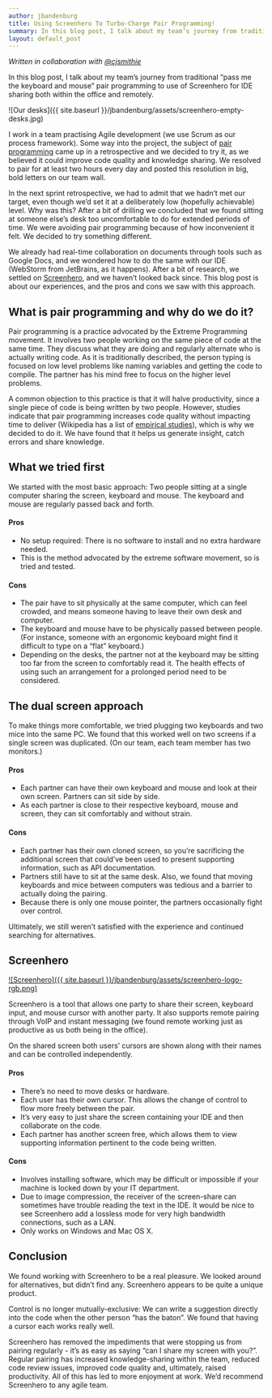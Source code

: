 ```yaml
---
author: jbandenburg
title: Using Screenhero To Turbo-Charge Pair Programming!
summary: In this blog post, I talk about my team’s journey from traditional “pass me the keyboard and mouse” pair programming to use of Screenhero for IDE sharing both within the office and remotely.
layout: default_post
---
```

*Written in collaboration with [@cjsmithie](https://twitter.com/cjsmithie)*

In this blog post, I talk about my team’s journey from traditional “pass me the keyboard and mouse” pair programming to use of Screenhero for IDE sharing both within the office and remotely.

![Our desks]({{ site.baseurl }}/jbandenburg/assets/screenhero-empty-desks.jpg)

I work in a team practising Agile development (we use Scrum as our process framework). Some way into the project, the subject of [pair programming](http://en.wikipedia.org/wiki/Pair_programming) came up in a retrospective and we decided to try it, as we believed it could improve code quality and knowledge sharing. We resolved to pair for at least two hours every day and posted this resolution in big, bold letters on our team wall.

In the next sprint retrospective, we had to admit that we hadn’t met our target, even though we’d set it at a deliberately low (hopefully achievable) level. Why was this? After a bit of drilling we concluded that we found sitting at someone else’s desk too uncomfortable to do for extended periods of time. We were avoiding pair programming because of how inconvenient it felt. We decided to try something different.

We already had real-time collaboration on documents through tools such as Google Docs, and we wondered how to do the same with our IDE (WebStorm from JetBrains, as it happens). After a bit of research, we settled on [Screenhero](https://screenhero.com/), and we haven’t looked back since. This blog post is about our experiences, and the pros and cons we saw with this approach.

## What is pair programming and why do we do it?

Pair programming is a practice advocated by the Extreme Programming movement. It involves two people working on the same piece of code at the same time. They discuss what they are doing and regularly alternate who is actually writing code. As it is traditionally described, the person typing is focused on low level problems like naming variables and getting the code to compile. The partner has his mind free to focus on the higher level problems.

A common objection to this practice is that it will halve productivity, since a single piece of code is being written by two people. However, studies indicate that pair programming increases code quality without impacting time to deliver (Wikipedia has a list of [empirical studies](http://en.wikipedia.org/wiki/Pair_programming#Empirical_studies)), which is why we decided to do it. We have found that it helps us generate insight, catch errors and share knowledge.

## What we tried first

We started with the most basic approach: Two people sitting at a single computer sharing the screen, keyboard and mouse. The keyboard and mouse are regularly passed back and forth.

#### Pros

 * No setup required: There is no software to install and no extra hardware needed.
 * This is the method advocated by the extreme software movement, so is tried and tested.

#### Cons

 * The pair have to sit physically at the same computer, which can feel crowded, and means someone having to leave their own desk and computer.
 * The keyboard and mouse have to be physically passed between people. (For instance, someone with an ergonomic keyboard might find it difficult to type on a “flat” keyboard.)
 * Depending on the desks, the partner not at the keyboard may be sitting too far from the screen to comfortably read it. The health effects of using such an arrangement for a prolonged period need to be considered.

## The dual screen approach

To make things more comfortable, we tried plugging two keyboards and two mice into the same PC. We found that this worked well on two screens if a single screen was duplicated. (On our team, each team member has two monitors.)

#### Pros

 * Each partner can have their own keyboard and mouse and look at their own screen. Partners can sit side by side.
 * As each partner is close to their respective keyboard, mouse and screen, they can sit comfortably and without strain.

#### Cons

 * Each partner has their own cloned screen, so you’re sacrificing the additional screen that could’ve been used to present supporting information, such as API documentation.
 * Partners still have to sit at the same desk. Also, we found that moving keyboards and mice between computers was tedious and a barrier to actually doing the pairing.
 * Because there is only one mouse pointer, the partners occasionally fight over control.

Ultimately, we still weren’t satisfied with the experience and continued searching for alternatives.

## Screenhero

[![Screenhero]({{ site.baseurl }}/jbandenburg/assets/screenhero-logo-rgb.png)](https://screenhero.com/)

Screenhero is a tool that allows one party to share their screen, keyboard input, and mouse cursor with another party. It also supports remote pairing through VoIP and instant messaging (we found remote working just as productive as us both being in the office).

On the shared screen both users’ cursors are shown along with their names and can be controlled independently.

#### Pros

 * There’s no need to move desks or hardware.
 * Each user has their own cursor. This allows the change of control to flow more freely between the pair.
 * It’s very easy to just share the screen containing your IDE and then collaborate on the code.
 * Each partner has another screen free, which allows them to view supporting information pertinent to the code being written.

#### Cons

 * Involves installing software, which may be difficult or impossible if your machine is locked down by your IT department.
 * Due to image compression, the receiver of the screen-share can sometimes have trouble reading the text in the IDE. It would be nice to see Screenhero add a lossless mode for very high bandwidth connections, such as a LAN.
 * Only works on Windows and Mac OS X.

## Conclusion

We found working with Screenhero to be a real pleasure. We looked around for alternatives, but didn’t find any. Screenhero appears to be quite a unique product.

Control is no longer mutually-exclusive: We can write a suggestion directly into the code when the other person “has the baton”. We found that having a cursor each works really well.

Screenhero has removed the impediments that were stopping us from pairing regularly - it’s as easy as saying “can I share my screen with you?”. Regular pairing has increased knowledge-sharing within the team, reduced code review issues, improved code quality and, ultimately, raised productivity. All of this has led to more enjoyment at work. We’d recommend Screenhero to any agile team.